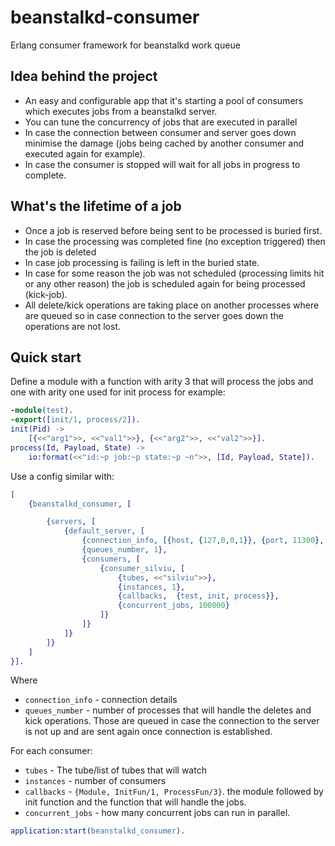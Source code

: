 # beanstalkd-consumer

Erlang consumer framework for beanstalkd work queue

Idea behind the project
-----------------------

- An easy and configurable app that it's starting a pool of consumers which executes jobs from a beanstalkd server.
- You can tune the concurrency of jobs that are executed in parallel
- In case the connection between consumer and server goes down minimise the damage (jobs being cached by another consumer and executed again for example).
- In case the consumer is stopped will wait for all jobs in progress to complete.

What's the lifetime of a job
----------------------------

- Once a job is reserved before being sent to be processed is buried first. 
- In case the processing was completed fine (no exception triggered) then the job is deleted 
- In case job processing is failing is left in the buried state. 
- In case for some reason the job was not scheduled (processing limits hit or any other reason) the job is scheduled again for being processed (kick-job).
- All delete/kick operations are taking place on another processes where are queued so in case connection to the server goes down the operations are not lost.

Quick start
-----------

Define a module with a function with arity 3 that will process the jobs and one with arity one used for init process for example:

```erlang
-module(test).
-export([init/1, process/2]).
init(Pid) ->
    [{<<"arg1">>, <<"val1">>}, {<<"arg2">>, <<"val2">>}].
process(Id, Payload, State) ->
    io:format(<<"id:~p job:~p state:~p ~n">>, [Id, Payload, State]).
```

Use a config similar with:

```erlang
[
    {beanstalkd_consumer, [

        {servers, [
            {default_server, [
                {connection_info, [{host, {127,0,0,1}}, {port, 11300}, {timeout, 5000}]},
                {queues_number, 1},
                {consumers, [
                    {consumer_silviu, [
                        {tubes, <<"silviu">>},
                        {instances, 1},
                        {callbacks,  {test, init, process}},
                        {concurrent_jobs, 100000}
                    ]}
                ]}
            ]}
        ]}
    ]
}].
```

Where

- `connection_info` - connection details
- `queues_number` - number of processes that will handle the deletes and kick operations. Those are queued in case the 
connection to the server is not up and are sent again once connection is established.

For each consumer:

- `tubes` - The tube/list of tubes that will watch
- `instances` - number of consumers
- `callbacks` - `{Module, InitFun/1, ProcessFun/3}`. the module followed by init function and the function that will handle the jobs.
- `concurrent_jobs` - how many concurrent jobs can run in parallel.

```erlang
application:start(beanstalkd_consumer).
```